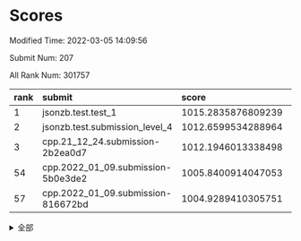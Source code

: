 # Scores

Modified Time: 2022-03-05 14:09:56

Submit Num: 207

All Rank Num: 301757

| rank |               submit               |       score        |       sigma        | pk_num |
| :--- | :--------------------------------- | :----------------- | :----------------- | :----- |
| 1    | jsonzb.test.test_1                 | 1015.2835876809239 | 0.852235961375057  | 5828   |
| 2    | jsonzb.test.submission_level_4     | 1012.6599534288964 | 0.7852980478417653 | 5833   |
| 3    | cpp.21_12_24.submission-2b2ea0d7   | 1012.1946013338498 | 0.7861407846348172 | 5833   |
| 54   | cpp.2022_01_09.submission-5b0e3de2 | 1005.8400914047053 | 0.7290105589527093 | 5835   |
| 57   | cpp.2022_01_09.submission-816672bd | 1004.9289410305751 | 0.7130826514873093 | 5830   |


<details>
<summary>全部</summary>

| rank |                 submit                 |       score        |       sigma        | pk_num |
| :--- | :------------------------------------- | :----------------- | :----------------- | :----- |
| 1    | jsonzb.test.test_1                     | 1015.2835876809239 | 0.852235961375057  | 5828   |
| 2    | jsonzb.test.submission_level_4         | 1012.6599534288964 | 0.7852980478417653 | 5833   |
| 3    | cpp.21_12_24.submission-2b2ea0d7       | 1012.1946013338498 | 0.7861407846348172 | 5833   |
| 4    | gobigger.level_3.submission_level_3_9  | 1011.913093415873  | 0.7683119343480027 | 5824   |
| 5    | gobigger.level_3.submission_level_3_1  | 1011.7368295030851 | 0.7907747873151113 | 5833   |
| 6    | gobigger.level_3.submission_level_3_37 | 1011.2445552994474 | 0.7605961278798639 | 5834   |
| 7    | gobigger.level_3.submission_level_3_44 | 1010.9191666304138 | 0.8016335598811911 | 5829   |
| 8    | gobigger.level_3.submission_level_3_49 | 1010.8683158800295 | 0.754401163191992  | 5830   |
| 9    | gobigger.level_3.submission_level_3_26 | 1010.8678336771337 | 0.7592121544698472 | 5836   |
| 10   | gobigger.level_3.submission_level_3_2  | 1010.7326842815683 | 0.7854667098316149 | 5826   |
| 11   | gobigger.level_3.submission_level_3_34 | 1010.723747527293  | 0.7870861988979826 | 5830   |
| 12   | gobigger.level_3.submission_level_3_23 | 1010.6480382950807 | 0.7723655537229251 | 5828   |
| 13   | gobigger.level_3.submission_level_3_29 | 1010.6233908854234 | 0.7665950610024832 | 5828   |
| 14   | gobigger.level_3.submission_level_3_33 | 1010.454019551468  | 0.7678632912351615 | 5831   |
| 15   | gobigger.level_3.submission_level_3_45 | 1010.3755817936125 | 0.7582954232890649 | 5829   |
| 16   | gobigger.level_3.submission_level_3_35 | 1010.3016649580217 | 0.7536454549135343 | 5834   |
| 17   | gobigger.level_3.submission_level_3_0  | 1010.294989825653  | 0.7548662556347688 | 5831   |
| 18   | gobigger.level_3.submission_level_3_28 | 1010.2536951543331 | 0.7605598275058725 | 5826   |
| 19   | gobigger.level_3.submission_level_3_19 | 1010.2218295337975 | 0.7620706636805454 | 5831   |
| 20   | gobigger.level_3.submission_level_3_7  | 1010.1281738869866 | 0.785780570264245  | 5828   |
| 21   | gobigger.level_3.submission_level_3_20 | 1010.0937024015525 | 0.7784785912334862 | 5828   |
| 22   | gobigger.level_3.submission_level_3_46 | 1010.0805533650538 | 0.755633743165149  | 5828   |
| 23   | gobigger.level_3.submission_level_3_12 | 1010.0616538779991 | 0.7514707198484643 | 5823   |
| 24   | gobigger.level_3.submission_level_3_10 | 1010.0487570481042 | 0.7634192265574282 | 5830   |
| 25   | gobigger.level_3.submission_level_3_8  | 1010.0087393260967 | 0.7598182814861204 | 5836   |
| 26   | gobigger.level_3.submission_level_3_38 | 1010.005344038028  | 0.780130653619721  | 5832   |
| 27   | gobigger.level_3.submission_level_3_42 | 1010.0036123878738 | 0.7783921505225968 | 5829   |
| 28   | gobigger.level_3.submission_level_3_47 | 1009.9699137921463 | 0.7569363845744526 | 5831   |
| 29   | gobigger.level_3.submission_level_3_30 | 1009.9593841167193 | 0.7564214033856845 | 5828   |
| 30   | gobigger.level_3.submission_level_3_4  | 1009.9492446646329 | 0.7515751369662239 | 5833   |
| 31   | gobigger.level_3.submission_level_3_43 | 1009.9472101764795 | 0.7498139560099921 | 5828   |
| 32   | gobigger.level_3.submission_level_3_24 | 1009.892296198264  | 0.7559295128756247 | 5831   |
| 33   | gobigger.level_3.submission_level_3_5  | 1009.8623273547314 | 0.7776739611456543 | 5830   |
| 34   | gobigger.level_3.submission_level_3_14 | 1009.861233327826  | 0.7757680896979783 | 5831   |
| 35   | gobigger.level_3.submission_level_3_6  | 1009.8455766380869 | 0.7496073069375347 | 5833   |
| 36   | gobigger.level_3.submission_level_3_3  | 1009.8164546243415 | 0.7777772898012102 | 5828   |
| 37   | gobigger.level_3.submission_level_3_36 | 1009.7122231336846 | 0.7554597605802698 | 5830   |
| 38   | gobigger.level_3.submission_level_3_16 | 1009.6454660870077 | 0.7601804228654042 | 5833   |
| 39   | gobigger.level_3.submission_level_3_32 | 1009.6269124269198 | 0.7794088081262904 | 5831   |
| 40   | gobigger.level_3.submission_level_3_22 | 1009.5553237472686 | 0.7587081724951505 | 5830   |
| 41   | gobigger.level_3.submission_level_3_17 | 1009.5197319985568 | 0.7630465302981586 | 5831   |
| 42   | gobigger.level_3.submission_level_3_41 | 1009.4435210008799 | 0.7559262444546624 | 5835   |
| 43   | gobigger.level_3.submission_level_3_18 | 1009.4057851102592 | 0.7652326502104217 | 5830   |
| 44   | gobigger.level_3.submission_level_3_39 | 1009.3360440082904 | 0.7400668317643978 | 5830   |
| 45   | gobigger.level_3.submission_level_3_21 | 1009.3177148019041 | 0.7779326136474299 | 5830   |
| 46   | gobigger.level_3.submission_level_3_40 | 1009.3111365953781 | 0.7354994144304778 | 5826   |
| 47   | gobigger.level_3.submission_level_3_25 | 1009.3072825516475 | 0.7483006590596805 | 5836   |
| 48   | gobigger.level_3.submission_level_3_11 | 1009.238558254711  | 0.7484624036457705 | 5831   |
| 49   | gobigger.level_3.submission_level_3_15 | 1009.2202966339704 | 0.7517143761376238 | 5832   |
| 50   | gobigger.level_3.submission_level_3_27 | 1009.1873557699535 | 0.7577071189024585 | 5830   |
| 51   | gobigger.level_3.submission_level_3_48 | 1008.7971887011794 | 0.7355295011099481 | 5826   |
| 52   | gobigger.level_3.submission_level_3_13 | 1008.5340161303634 | 0.7444807975639903 | 5829   |
| 53   | gobigger.level_3.submission_level_3_31 | 1008.0779922951177 | 0.7385544766721146 | 5826   |
| 54   | cpp.2022_01_09.submission-5b0e3de2     | 1005.8400914047053 | 0.7290105589527093 | 5835   |
| 55   | gobigger.level_1.submission_level_1_16 | 1005.3536680521266 | 0.7263173121979108 | 5834   |
| 56   | gobigger.level_1.submission_level_1_35 | 1005.0820461981826 | 0.7147425610864273 | 5831   |
| 57   | cpp.2022_01_09.submission-816672bd     | 1004.9289410305751 | 0.7130826514873093 | 5830   |
| 58   | gobigger.level_1.submission_level_1_4  | 1004.4076054822408 | 0.7271094231172823 | 5831   |
| 59   | gobigger.level_1.submission_level_1_41 | 1004.3668210029307 | 0.7058696123075411 | 5834   |
| 60   | gobigger.level_1.submission_level_1_1  | 1004.2235151355225 | 0.7330085008602847 | 5831   |
| 61   | gobigger.level_1.submission_level_1_24 | 1004.1793184250253 | 0.7178003681086349 | 5833   |
| 62   | gobigger.level_1.submission_level_1_26 | 1004.1757870144935 | 0.7067853364181137 | 5833   |
| 63   | gobigger.level_1.submission_level_1_28 | 1004.0824234680065 | 0.7273135937658082 | 5827   |
| 64   | gobigger.level_1.submission_level_1_5  | 1004.0330474014504 | 0.7191621127367417 | 5828   |
| 65   | gobigger.level_1.submission_level_1_40 | 1003.8851782304133 | 0.7165089819966887 | 5831   |
| 66   | gobigger.level_1.submission_level_1_49 | 1003.7517573062497 | 0.7230585800393241 | 5828   |
| 67   | gobigger.level_1.submission_level_1_31 | 1003.7391160482077 | 0.7195765004578046 | 5832   |
| 68   | gobigger.level_1.submission_level_1_36 | 1003.7332371883884 | 0.7120662625871016 | 5833   |
| 69   | gobigger.level_1.submission_level_1_19 | 1003.7330769265395 | 0.7173188852224396 | 5832   |
| 70   | gobigger.level_1.submission_level_1_25 | 1003.7309286299007 | 0.707143083338665  | 5833   |
| 71   | gobigger.level_1.submission_level_1_14 | 1003.6687326940493 | 0.7088765763791154 | 5828   |
| 72   | gobigger.level_1.submission_level_1_8  | 1003.6406809453987 | 0.7223938955349638 | 5834   |
| 73   | gobigger.level_1.submission_level_1_37 | 1003.6402627308846 | 0.7176183330143634 | 5831   |
| 74   | gobigger.level_1.submission_level_1_20 | 1003.6315233012272 | 0.708399103140351  | 5828   |
| 75   | gobigger.level_1.submission_level_1_10 | 1003.6278485880937 | 0.7092831641320057 | 5831   |
| 76   | gobigger.level_1.submission_level_1_6  | 1003.5151986724376 | 0.715543792832764  | 5827   |
| 77   | gobigger.level_1.submission_level_1_34 | 1003.5100536163814 | 0.7220441840474161 | 5833   |
| 78   | gobigger.level_1.submission_level_1_42 | 1003.4188943281245 | 0.7124356816857762 | 5828   |
| 79   | gobigger.level_1.submission_level_1_2  | 1003.382924161706  | 0.7130617868207997 | 5832   |
| 80   | gobigger.level_1.submission_level_1_23 | 1003.2844004024095 | 0.7218533265413307 | 5831   |
| 81   | gobigger.level_1.submission_level_1_12 | 1003.1886955856316 | 0.7050302971140364 | 5830   |
| 82   | gobigger.level_1.submission_level_1_3  | 1003.184136688923  | 0.7345988281026623 | 5829   |
| 83   | gobigger.level_1.submission_level_1_18 | 1003.1313840402506 | 0.7237959594835552 | 5829   |
| 84   | gobigger.level_1.submission_level_1_0  | 1003.1141758642913 | 0.7064673053737437 | 5831   |
| 85   | gobigger.level_1.submission_level_1_32 | 1003.0889006894321 | 0.7178425506542394 | 5829   |
| 86   | gobigger.level_1.submission_level_1_22 | 1003.0580932159312 | 0.7161207493780418 | 5827   |
| 87   | gobigger.level_1.submission_level_1_38 | 1003.0464099891112 | 0.720954458270834  | 5833   |
| 88   | gobigger.level_1.submission_level_1_43 | 1003.02991187193   | 0.719130634138739  | 5833   |
| 89   | gobigger.level_1.submission_level_1_47 | 1003.0103585195955 | 0.7285256803900558 | 5832   |
| 90   | gobigger.level_1.submission_level_1_39 | 1002.965610722926  | 0.7223427477170763 | 5831   |
| 91   | gobigger.level_1.submission_level_1_45 | 1002.9427214766321 | 0.7099879179304761 | 5836   |
| 92   | gobigger.level_1.submission_level_1_7  | 1002.8414231061312 | 0.7195021066512284 | 5831   |
| 93   | gobigger.level_1.submission_level_1_44 | 1002.7226035127463 | 0.7108462983774182 | 5831   |
| 94   | gobigger.level_1.submission_level_1_17 | 1002.6804740113416 | 0.7082793314772289 | 5834   |
| 95   | gobigger.level_1.submission_level_1_9  | 1002.6215912612544 | 0.7144799212697246 | 5832   |
| 96   | gobigger.level_1.submission_level_1_15 | 1002.4417371924343 | 0.7082423120584791 | 5837   |
| 97   | gobigger.level_1.submission_level_1_21 | 1002.4045802101732 | 0.7070963719337167 | 5833   |
| 98   | gobigger.level_1.submission_level_1_33 | 1002.3115216866114 | 0.7078005240006618 | 5828   |
| 99   | gobigger.level_1.submission_level_1_46 | 1002.2336310707177 | 0.7175533917878044 | 5831   |
| 100  | gobigger.level_1.submission_level_1_48 | 1002.0878418162165 | 0.7086071122095933 | 5837   |
| 101  | gobigger.level_1.submission_level_1_29 | 1002.048602108537  | 0.7317836818954716 | 5834   |
| 102  | gobigger.level_1.submission_level_1_11 | 1001.7672763171703 | 0.7061876095591261 | 5833   |
| 103  | gobigger.level_1.submission_level_1_30 | 1001.7610930444473 | 0.7110448841647367 | 5831   |
| 104  | gobigger.level_1.submission_level_1_13 | 1001.7376829305125 | 0.7110243080805437 | 5831   |
| 105  | gobigger.level_1.submission_level_1_27 | 1001.6511190526313 | 0.7176555906625356 | 5832   |
| 106  | gobigger.random.submission_random_28   | 997.572756469972   | 0.7077024048659296 | 5835   |
| 107  | gobigger.random.submission_random_32   | 996.916705306445   | 0.7169202328363864 | 5832   |
| 108  | gobigger.random.submission_random_38   | 996.7450664511912  | 0.7063018574807411 | 5826   |
| 109  | gobigger.random.submission_random_36   | 996.6958841727542  | 0.6961204935901366 | 5835   |
| 110  | gobigger.random.submission_random_13   | 996.6800524763588  | 0.707150385344017  | 5835   |
| 111  | gobigger.random.submission_random_42   | 996.6272913032494  | 0.7037965871598997 | 5831   |
| 112  | gobigger.random.submission_random_31   | 996.6257723162446  | 0.6885290852584919 | 5830   |
| 113  | gobigger.random.submission_random_34   | 996.5897962022968  | 0.7060332726669863 | 5831   |
| 114  | gobigger.random.submission_random_15   | 996.5504842256901  | 0.6992593898646765 | 5834   |
| 115  | gobigger.random.submission_random_1    | 996.408070304793   | 0.7147652977143427 | 5830   |
| 116  | gobigger.random.submission_random_40   | 996.3760898250025  | 0.707054889680857  | 5830   |
| 117  | gobigger.random.submission_random_24   | 996.3619520746909  | 0.7129784812434786 | 5831   |
| 118  | gobigger.random.submission_random_29   | 996.3437307084466  | 0.7140622862686297 | 5838   |
| 119  | gobigger.random.submission_random_7    | 996.1834894579526  | 0.7152350631245499 | 5831   |
| 120  | gobigger.random.submission_random_4    | 996.1772914222846  | 0.722187341697628  | 5834   |
| 121  | gobigger.random.submission_random_8    | 996.155393586154   | 0.7161718095451437 | 5828   |
| 122  | gobigger.random.submission_random_0    | 996.1412110496395  | 0.7060433173717542 | 5830   |
| 123  | gobigger.random.submission_random_41   | 996.1377889780434  | 0.7129454165120835 | 5832   |
| 124  | gobigger.random.submission_random_5    | 996.1069242953178  | 0.7153553008447762 | 5832   |
| 125  | gobigger.random.submission_random_43   | 996.0771037827909  | 0.7133594305479726 | 5828   |
| 126  | gobigger.random.submission_random_22   | 996.0599304575647  | 0.7057973262445314 | 5829   |
| 127  | gobigger.random.submission_random_6    | 995.9594296115097  | 0.7273863425051815 | 5832   |
| 128  | gobigger.random.submission_random_14   | 995.8821919213779  | 0.7136951830083115 | 5833   |
| 129  | gobigger.random.submission_random_47   | 995.77864149869    | 0.7202767650245574 | 5834   |
| 130  | gobigger.random.submission_random_12   | 995.7773921387892  | 0.7109703037165339 | 5835   |
| 131  | gobigger.random.submission_random_35   | 995.7595029209522  | 0.7250284959176193 | 5829   |
| 132  | gobigger.random.submission_random_39   | 995.6895758846186  | 0.7077364230031391 | 5839   |
| 133  | gobigger.random.submission_random_18   | 995.6499695070739  | 0.7114953235708652 | 5827   |
| 134  | gobigger.random.submission_random_9    | 995.6451615711657  | 0.7115870220815563 | 5827   |
| 135  | gobigger.random.submission_random_30   | 995.6053261643018  | 0.7059211814017361 | 5826   |
| 136  | gobigger.random.submission_random_49   | 995.6047636365582  | 0.7133614476158605 | 5832   |
| 137  | gobigger.random.submission_random_48   | 995.5340950498129  | 0.7100751013934979 | 5831   |
| 138  | gobigger.random.submission_random_37   | 995.5197876436255  | 0.7091487298047382 | 5832   |
| 139  | gobigger.random.submission_random_27   | 995.4797470529003  | 0.7269934141218859 | 5834   |
| 140  | gobigger.random.submission_random_33   | 995.4680251960388  | 0.7072976766813122 | 5831   |
| 141  | gobigger.random.submission_random_23   | 995.4223981156215  | 0.7146386929280079 | 5831   |
| 142  | gobigger.random.submission_random_45   | 995.4200781537495  | 0.7041086692426214 | 5833   |
| 143  | gobigger.random.submission_random_20   | 995.394715426243   | 0.7055736536367208 | 5838   |
| 144  | gobigger.random.submission_random_25   | 995.3345553202034  | 0.7183608454773658 | 5831   |
| 145  | gobigger.random.submission_random_11   | 995.3168303144988  | 0.7072356301271276 | 5831   |
| 146  | gobigger.random.submission_random_44   | 995.3037354923292  | 0.7116826120653387 | 5833   |
| 147  | gobigger.random.submission_random_17   | 995.3024369778728  | 0.7113713225771994 | 5835   |
| 148  | gobigger.random.submission_random_46   | 995.2984051252281  | 0.7133081529372712 | 5832   |
| 149  | gobigger.random.submission_random_10   | 995.2496803682767  | 0.7072948864700442 | 5829   |
| 150  | gobigger.random.submission_random_2    | 995.2330167117341  | 0.7095000339659832 | 5830   |
| 151  | gobigger.random.submission_random_3    | 995.2152103396434  | 0.713195903778836  | 5832   |
| 152  | gobigger.random.submission_random_26   | 995.0259891238869  | 0.7061872268162112 | 5827   |
| 153  | gobigger.random.submission_random_21   | 994.9491789939079  | 0.7227282447261717 | 5838   |
| 154  | gobigger.random.submission_random_19   | 994.8002137492606  | 0.7036322953409325 | 5834   |
| 155  | gobigger.random.submission_random_16   | 994.7808482067261  | 0.7085303629691398 | 5831   |
| 156  | gobigger.level_2.submission_level_2_25 | 993.9794354555003  | 0.7216863176838619 | 5830   |
| 157  | gobigger.level_2.submission_level_2_45 | 993.5363909527018  | 0.7278357712710375 | 5832   |
| 158  | gobigger.level_2.submission_level_2_29 | 993.4658759584444  | 0.7501027694540094 | 5829   |
| 159  | gobigger.level_2.submission_level_2_48 | 993.4249304596344  | 0.7361260201150022 | 5833   |
| 160  | gobigger.level_2.submission_level_2_16 | 993.242123570815   | 0.7363784273287113 | 5827   |
| 161  | gobigger.level_2.submission_level_2_49 | 993.1890452461803  | 0.7344297007729177 | 5828   |
| 162  | gobigger.level_2.submission_level_2_23 | 993.1587934495205  | 0.738052295936888  | 5832   |
| 163  | gobigger.level_2.submission_level_2_38 | 993.0918430788228  | 0.7382630299756219 | 5835   |
| 164  | gobigger.level_2.submission_level_2_9  | 992.9421287906691  | 0.7335138662594366 | 5831   |
| 165  | gobigger.level_2.submission_level_2_8  | 992.9206939309224  | 0.7282123446026728 | 5828   |
| 166  | gobigger.level_2.submission_level_2_40 | 992.7369105914092  | 0.7302933877120495 | 5829   |
| 167  | gobigger.level_2.submission_level_2_10 | 992.6933409676004  | 0.7373292695751797 | 5835   |
| 168  | gobigger.level_2.submission_level_2_12 | 992.6260714138036  | 0.7380086852589884 | 5831   |
| 169  | gobigger.level_2.submission_level_2_46 | 992.5723094310314  | 0.7366501869959569 | 5829   |
| 170  | gobigger.level_2.submission_level_2_19 | 992.5568956929288  | 0.7383552707473747 | 5834   |
| 171  | gobigger.level_2.submission_level_2_17 | 992.5544937777848  | 0.7500201453806374 | 5832   |
| 172  | gobigger.level_2.submission_level_2_7  | 992.5176126623793  | 0.7219221619238594 | 5832   |
| 173  | gobigger.level_2.submission_level_2_33 | 992.5024740546704  | 0.733788126341518  | 5828   |
| 174  | gobigger.level_2.submission_level_2_27 | 992.4935671781916  | 0.7622232842545572 | 5833   |
| 175  | gobigger.level_2.submission_level_2_21 | 992.4144918123816  | 0.7418395616723025 | 5833   |
| 176  | gobigger.level_2.submission_level_2_6  | 992.3655458793922  | 0.7297971935215142 | 5833   |
| 177  | gobigger.level_2.submission_level_2_14 | 992.3599723433027  | 0.7405052592872686 | 5832   |
| 178  | gobigger.level_2.submission_level_2_42 | 992.3489155216839  | 0.7312562118924282 | 5826   |
| 179  | gobigger.level_2.submission_level_2_13 | 992.3090591301176  | 0.7434926579626879 | 5834   |
| 180  | gobigger.level_2.submission_level_2_44 | 992.2515633128377  | 0.7436426028477233 | 5831   |
| 181  | gobigger.level_2.submission_level_2_1  | 992.2294459524841  | 0.7287245045948145 | 5837   |
| 182  | gobigger.level_2.submission_level_2_28 | 992.2210856300101  | 0.7424191503708893 | 5833   |
| 183  | gobigger.level_2.submission_level_2_0  | 992.1871146379634  | 0.7350507772966953 | 5835   |
| 184  | gobigger.level_2.submission_level_2_37 | 992.0764562427798  | 0.7429347130069263 | 5833   |
| 185  | gobigger.level_2.submission_level_2_24 | 992.0461718434958  | 0.7482747921528449 | 5835   |
| 186  | gobigger.level_2.submission_level_2_18 | 992.0353972548719  | 0.7295110961261495 | 5832   |
| 187  | gobigger.level_2.submission_level_2_26 | 992.0087317896528  | 0.7568112189093724 | 5831   |
| 188  | gobigger.level_2.submission_level_2_5  | 991.9943033494127  | 0.7558792654914797 | 5833   |
| 189  | gobigger.level_2.submission_level_2_43 | 991.9555350709896  | 0.7428354508841237 | 5828   |
| 190  | gobigger.level_2.submission_level_2_41 | 991.7821134178536  | 0.7508129381625994 | 5829   |
| 191  | gobigger.level_2.submission_level_2_31 | 991.7670069299216  | 0.7296500820815754 | 5830   |
| 192  | gobigger.level_2.submission_level_2_4  | 991.750944284533   | 0.7566633720690625 | 5830   |
| 193  | gobigger.level_2.submission_level_2_35 | 991.7182264563485  | 0.7404896441657391 | 5831   |
| 194  | gobigger.level_2.submission_level_2_30 | 991.6847930773819  | 0.7524207707822786 | 5826   |
| 195  | gobigger.level_2.submission_level_2_34 | 991.538492674964   | 0.7687349381845525 | 5827   |
| 196  | gobigger.level_2.submission_level_2_15 | 991.4976578518979  | 0.7471841693630225 | 5827   |
| 197  | gobigger.level_2.submission_level_2_36 | 991.473605936859   | 0.7488445186134776 | 5836   |
| 198  | gobigger.level_2.submission_level_2_47 | 991.4529295788864  | 0.744234200262503  | 5831   |
| 199  | gobigger.level_2.submission_level_2_2  | 991.3495142756398  | 0.7518873158557047 | 5826   |
| 200  | gobigger.level_2.submission_level_2_11 | 991.1423563527686  | 0.7733843730022134 | 5830   |
| 201  | gobigger.level_2.submission_level_2_39 | 991.1115162458797  | 0.7495398118789931 | 5831   |
| 202  | gobigger.level_2.submission_level_2_22 | 991.1085840890686  | 0.74694862430212   | 5828   |
| 203  | gobigger.level_2.submission_level_2_20 | 990.8142160771164  | 0.7469353747889125 | 5830   |
| 204  | gobigger.level_2.submission_level_2_32 | 990.4189558032735  | 0.7530573420238017 | 5832   |
| 205  | gobigger.level_2.submission_level_2_3  | 989.9695997275278  | 0.7768513699506099 | 5831   |
| 206  | gobigger.none.submission_none_0        | 977.349867992467   | 1.2131189387682884 | 5832   |
| 207  | gobigger.none.submission_none_1        | 976.0314128141108  | 1.4175964455118792 | 5830   |

</details>